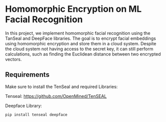 # Homomorphic Encryption on ML Facial Recognition

In this project, we implement homomorphic facial recognition using the TanSeal and DeepFace libraries. The goal is to encrypt facial embeddings using homomorphic encryption and store them in a cloud system. Despite the cloud system not having access to the secret key, it can still perform calculations, such as finding the Euclidean distance between two encrypted vectors.

## Requirements

Make sure to install the TenSeal and required Libraries:

Tenseal: https://github.com/OpenMined/TenSEAL

Deepface Library:
```bash
pip install tenseal deepface

